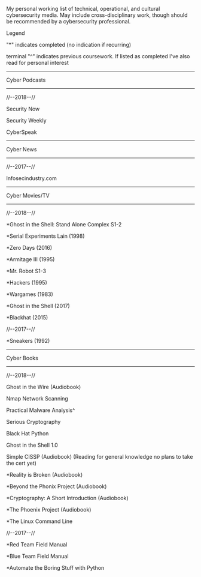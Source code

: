 My personal working list of technical, operational, and cultural cybersecurity media. May include cross-disciplinary work, though should be recommended by a cybersecurity professional.

Legend

"*" indicates completed (no indication if recurring)

terminal "^" indicates previous coursework. If listed as completed I've also read for personal interest

------------------

Cyber Podcasts

------------------

//--2018--// 

Security Now

Security Weekly

CyberSpeak

------------------

Cyber News

------------------

//--2017--//

Infosecindustry.com

------------------

Cyber Movies/TV

------------------

//--2018--//

*Ghost in the Shell: Stand Alone Complex S1-2

*Serial Experiments Lain (1998)

*Zero Days (2016)

*Armitage III (1995)

*Mr. Robot S1-3

*Hackers (1995)

*Wargames (1983)

*Ghost in the Shell (2017)

*Blackhat (2015)

//--2017--//

*Sneakers (1992)

------------------

Cyber Books

------------------

//--2018--//

Ghost in the Wire (Audiobook)

Nmap Network Scanning

Practical Malware Analysis^

Serious Cryptography

Black Hat Python

Ghost in the Shell 1.0

Simple CISSP (Audiobook) (Reading for general knowledge no plans to take the cert yet)

*Reality is Broken (Audiobook)

*Beyond the Phonix Project (Audiobook)

*Cryptography: A Short Introduction (Audiobook)

*The Phoenix Project (Audiobook)

*The Linux Command Line

//--2017--//

*Red Team Field Manual

*Blue Team Field Manual

*Automate the Boring Stuff with Python
